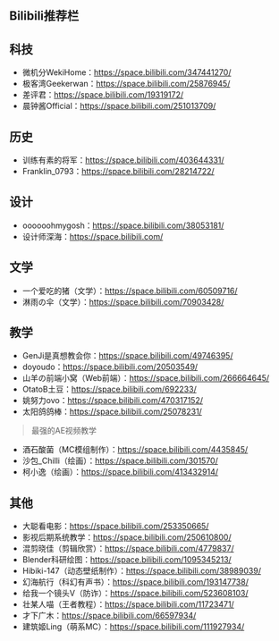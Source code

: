 ## Bilibili推荐栏
## 科技
- 微机分WekiHome：<https://space.bilibili.com/347441270/>
- 极客湾Geekerwan：<https://space.bilibili.com/25876945/>
- 差评君：<https://space.bilibili.com/19319172/>
- 晨钟酱Official：<https://space.bilibili.com/251013709/>
## 历史
- 训练有素的将军：<https://space.bilibili.com/403644331/>
- Franklin_0793：<https://space.bilibili.com/28214722/>
## 设计
- oooooohmygosh：<https://space.bilibili.com/38053181/>
- 设计师深海：<https://space.bilibili.com/>
## 文学
- 一个爱吃的猪（文学）：<https://space.bilibili.com/60509716/>
- 淋雨の伞（文学）：<https://space.bilibili.com/70903428/>
## 教学
- GenJi是真想教会你：<https://space.bilibili.com/49746395/>
- doyoudo：<https://space.bilibili.com/20503549/>
- 山羊の前端小窝（Web前端）：<https://space.bilibili.com/266664645/>
- OtatoB土豆：<https://space.bilibili.com/692233/>
- 姚努力ovo：<https://space.bilibili.com/470317152/>
- 太阳鸽鸽棒：<https://space.bilibili.com/25078231/>
> 最强的AE视频教学
- 酒石酸菌（MC模组制作）：<https://space.bilibili.com/4435845/>
- 沙包_Chilli（绘画）：<https://space.bilibili.com/301570/>
- 柯小逸（绘画）：<https://space.bilibili.com/413432914/>
## 其他
- 大聪看电影：<https://space.bilibili.com/253350665/>
- 影视后期系统教学：<https://space.bilibili.com/250610800/>
- 混剪晓佳（剪辑欣赏）：<https://space.bilibili.com/4779837/>
- Blender科研绘图：<https://space.bilibili.com/1095345213/>
- Hibiki-147（动态壁纸制作）：<https://space.bilibili.com/38989039/>
- 幻海航行（科幻有声书）：<https://space.bilibili.com/193147738/>
- 给我一个镜头V（防诈）：<https://space.bilibili.com/523608103/>
- 壮某人喵（王者教程）：<https://space.bilibili.com/11723471/>
- 才下广木：<https://space.bilibili.com/66597934/>
- 建筑姬Ling（萌系MC）：<https://space.bilibili.com/111927934/>
